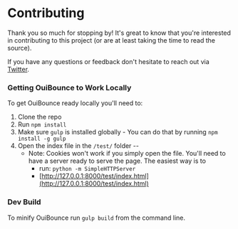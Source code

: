 # Contributing

Thank you so much for stopping by! It's great to know that you're interested in contributing to this project (or are at least taking the time to read the source).

If you have any questions or feedback don't hesitate to reach out via [Twitter](http://www.twitter.com/carlsednaoui).

### Getting OuiBounce to Work Locally
To get OuiBounce ready locally you'll need to:

 1. Clone the repo
 1. Run `npm install`
 1.  Make sure `gulp` is installed globally
    - You can do that by running `npm install -g gulp`
 1. Open the index file in the `/test/` folder --
    - Note: Cookies won't work if you simply open the file. You'll need to have a server ready to serve the page. The easiest way is to
      - run: `python -m SimpleHTTPServer`
      - [http://127.0.0.1:8000/test/index.html](http://127.0.0.1:8000/test/index.html)

### Dev Build
To minify OuiBounce run `gulp build` from the command line.
